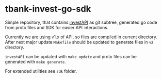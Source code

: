 # tbank-invest-go-sdk

Simple repository, that contains [investAPI](https://github.com/RussianInvestments/investAPI) as git subtree,  generated go code from proto files and SDK for easier API interactions.

Currently we are using v1.x of API, so files are compiled in current directory. After next major update `Makefile` should be updated to generate files in `v2` directory.

`investAPI` can be updated with `make update` and proto files can be generated with `make generate`.

For extended utilities see `sdk` folder.
